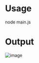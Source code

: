 # Usage
node main.js

# Output
![image](https://github.com/theo-bnts/path-finder/assets/55360392/703fb640-ffe8-4f35-9462-cbbbcc54ecf7)
